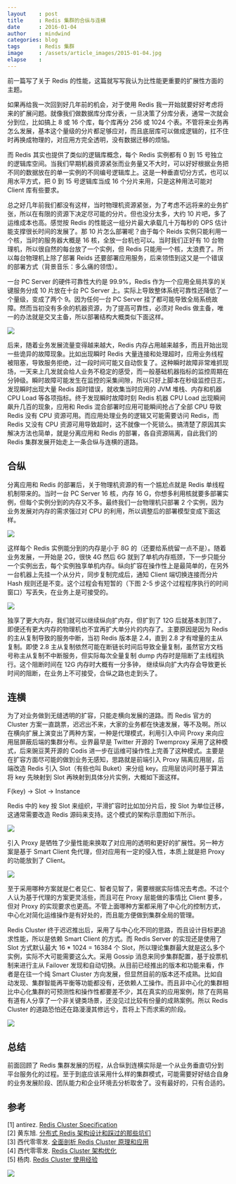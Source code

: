 ```yaml
---
layout    : post
title     : Redis 集群的合纵与连横
date      : 2016-01-04
author    : mindwind
categories: blog
tags      : Redis 集群
image     : /assets/article_images/2015-01-04.jpg
elapse    :
---
```



前一篇写了关于 Redis 的性能，这篇就写写我认为比性能更重要的扩展性方面的主题。

如果再给我一次回到好几年前的机会，对于使用 Redis 我一开始就要好好考虑将来的扩展问题。就像我们做数据库分库分表，一旦决策了分库分表，通常一次就会分到位，比如搞上 8 或 16 个库，每个库再分 256 或 1024 个表。不管将来业务再怎么发展，基本这个量级的分片都足够应对，而且底层库可以做成逻辑的，扛不住时再换成物理的，对应用方完全透明，没有数据迁移的烦恼。

而 Redis 其实也提供了类似的逻辑库概念，每个 Redis 实例都有 0 到 15 号独立的逻辑库空间。当我们早期机器资源紧张而业务量又不大时，可以好好根据业务把不同的数据放在的单一实例的不同编号逻辑库上。这是一种垂直切分方式，也可以用水平方式，把 0 到 15 号逻辑库当成 16 个分片来用，只是这种用法可能对 Client 库有些要求。

总之好几年前我们都没有这样，当时物理机资源紧张，为了考虑不远将来的业务扩张，所以在有限的资源下决定尽可能的分片。但也没分太多，大约 10 片吧，多了运维成本也高。感觉按 Redis 的性能这一组分片最大承载几十万每秒的 OPS 估计能支撑很长时间的发展了。那 10 片怎么部署呢？由于每个 Reids 实例只能利用一个核，当时的服务器大概是 16 核，全放一台机也可以。当时我们正好有 10 台物理机，所以很自然的每台放了一个实例，但 Redis 只能用一个核，太浪费了。所以每台物理机上除了部署 Reids 还要部署应用服务，后来领悟到这又是一个错误的部署方式（背景音乐：多么痛的领悟）。

一台 PC Server 的硬件可靠性大约是 99.9%，Redis 作为一个应用全局共享的关键服务分成 10 片放在十台 PC Server 上。实际上导致整体系统可靠性还降低了一个量级，变成了两个 9。因为任何一台 PC Server 挂了都可能导致全局系统故障。然而当初没有多余的机器资源，为了提高可靠性，必须对 Redis 做主备，唯一的办法就是交叉主备，所以部署结构大概类似下面这样。

![](/assets/article_images/2016-01-04-1.png)

后来，随着业务发展流量变得越来越大，Redis 内存占用越来越多，而且开始出现一些诡异的故障现象。比如出现瞬时 Redis 大量连接和处理超时，应用业务线程被阻塞，导致服务拒绝，过一段时间可能又自动恢复了。这种瞬时故障非常难抓现场，一天来上几发就会给人业务不稳定的感受，而一般基础机器指标的监控周期在分钟级。瞬时故障可能发生在监控的采集间隙，所以只好上脚本在秒级监控日志，发现瞬时出现大量 Redis 超时错误，就收集当时应用的 JVM 堆栈、内存和机器 CPU Load 等各项指标。终于发现瞬时故障时刻 Redis 机器 CPU Load 出现瞬间飙升几百的现象，应用和 Redis 混合部署时应用可能瞬间抢占了全部 CPU 导致 Redis 没有 CPU 资源可用。而应用处理业务的逻辑又可能需要访问 Redis，而 Redis 又没有 CPU 资源可用导致超时，这不就像一个死锁么。搞清楚了原因其实解决方法也简单，就是分离应用和 Redis 的部署，各自资源隔离，自此我们的 Redis 集群发展开始走上一条合纵与连横的道路。


## 合纵
分离应用和 Redis 的部署后，关于物理机资源的有一个尴尬点就是 Redis 单线程机制带来的。当时一台 PC Server 16 核，内存 16 G，你想多利用核就要多部署实例，但每个实例分到的内存又不多。最终我们一台物理机只部署 2 个实例，因为业务发展对内存的需求强过对 CPU 的利用，所以调整后的部署模型变成下面这样。

![](/assets/article_images/2016-01-04-2.png)

这样每个 Redis 实例能分到的内存是小于 8G 的（还要给系统留一点不是）。随着业务发展，一开始是 2G，很快 4G 然后 6G 就到了单机内存瓶颈，下一步只能分一个实例出去，每个实例独享单机内存。纵向扩容在操作性上是最简单的，在另外一台机器上先挂一个从分片，同步复制完成后，通知 Client 端切换连接而分片 Hash 规则还是不变。这个过程会有短暂的（下图 2-5 步这个过程程序执行的时间窗口）写丢失，在业务上是可接受的。

![](/assets/article_images/2016-01-04-3.png)

独享了更大内存，我们就可以继续纵向扩内存，但扩到了 12G 后就基本到顶了，即便还有更大内存的物理机也不宜再扩大单分片的内存了。主要原因是因为 Redis 的主从复制导致的服务中断，当初 Redis 版本是 2.4，直到 2.8 才有增量的主从复制。即使 2.8 主从复制依然可能在断链长时间后导致全量复制，虽然官方文档号称主从复制不中断服务，但实际每次全量复制 dump 内存时是阻断了主线程执行。这个阻断时间在 12G 内存时大概有一分多钟， 继续纵向扩大内存会导致更长时间的阻断，在业务上不可接受，合纵之路也走到头了。


## 连横
为了对业务做到无缝透明的扩容，只能走横向发展的道路。而 Redis 官方的 Cluster 方案一直跳票，迟迟出不来，大家的业务都在快速发展，等不及啊。所以在横向扩展上演变出了两种方案，一种是代理模式，利用引入中间 Proxy 来向应用层屏蔽后端的集群分布。业界最早是 Twitter 开源的 Twemproxy 采用了这种模式，后来豌豆荚开源的 Codis 进一步在运维可操作性上完善了这种模式。主要是在扩容方面尽可能的做到业务无感知，思路就是前端引入 Proxy 隔离应用层，后端改造 Redis 引入 Slot（有些也叫 Buket）来分组 key。应用层访问时基于算法将 key 先映射到 Slot 再映射到具体分片实例，大概如下面这样。

  F(key) -> Slot -> Instance

Redis 中的 key 按 Slot 来组织，平滑扩容时比如加分片后，按 Slot 为单位迁移，这通常需要改造 Redis 源码来支持。这个模式的架构示意图如下所示。

![](/assets/article_images/2016-01-04-4.png)

引入 Proxy 是牺牲了少量性能来换取了对应用的透明和更好的扩展性。另一种方案是基于 Smart Client 免代理，但对应用有一定的侵入性，本质上就是把 Proxy 的功能放到了 Client。

![](/assets/article_images/2016-01-04-5.png)

至于采用哪种方案就是仁者见仁、智者见智了，需要根据实际情况去考虑。不过个人认为基于代理的方案更灵活些，而且可在 Proxy 层能做的事情比 Client 要多，但对 Proxy 的实现要求也更高。不管上面哪种方案都采用了中心化的控制方式，中心化对简化运维操作是有好处的，而且能方便做到集群全局的管理。

Redis Cluster 终于迟迟推出后，采用了与中心化不同的思路，而且设计目标更追求性能，所以是依赖 Smart Client 的方式。而 Redis Server 的实现还是使用了 Slot 方式默认最大 16 * 1024 = 16384 个 Slot，所以理论集群最大就是这么多个实例，实际不大可能需要这么大。采用 Gossip 消息来同步集群配置，基于投票机制来进行主从 Failover 发现和自动切换。从目前已经推出的版本和功能来看，作者是在往一个纯 Smart Cluster 方向发展，但显然目前的版本还不成熟。比如自动发现、集群智能再平衡等功能都没有，还依赖人工操作。而且非中心化的集群相比中心化集群的可预测性和操作性都要差不少，其在真实的应用案例，除了在网易有道有人分享了一个非关键类场景，还没见过比较有份量的成熟案例。所以 Redis Cluster 的道路恐怕还在路漫漫其修远兮，吾将上下而求索的阶段。

![](/assets/article_images/2016-01-04-6.png)


## 总结
前面回顾了 Redis 集群发展的历程，从合纵到连横实际是一个从业务垂直切分到平台服务化的过程。至于到底应该采用什么样的集群模式，可能需要好好结合自身的业务发展阶段、团队能力和企业环境去分析取舍了。没有最好的，只有合适的。


## 参考
[1] antirez. [Redis Cluster Specification](http://redis.io/topics/cluster-spec)  
[2] 黄东旭. [分布式 Redis 架构设计和踩过的那些坑们](http://www.open-open.com/lib/view/open1436360508098.html)  
[3] 西代零零发. [全面剖析 Redis Cluster 原理和应用](http://blog.csdn.net/dc_726/article/details/48552531)  
[4] 西代零零发. [Redis Cluster 架构优化](http://blog.csdn.net/dc_726/article/details/48733265)  
[5] 杨肉. [Redis Cluster 使用经验](http://yangzhe1991.org/blog/2015/04/redis-cluster/)  

![](/assets/images/qrcode_tail.jpg)
